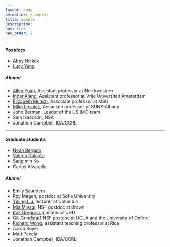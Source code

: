 ```yaml
---
layout: page
permalink: /people/
title: people
description: 
nav: true
nav_order: 2
---
```


<h4> Postdocs </h4>

<ul>

<li> <a href="https://www.math.columbia.edu/~ahickok/">Abby Hickok</a> </li>

<li> <a href="https://lzyang257.github.io/">Lucy Yang</a></li>

</ul>

<h5> Alumni </h5>

<ul>

<li> <a href="https://allenyuan.me/">Allen Yuan</a>, Assistant professor at Northwestern</li>

<li> <a href="https://research.vu.nl/en/persons/inbar-klang">Inbar Klang</a>, Assistant professor at Vrije Universiteit Amsterdam</li>

<li> <a href="https://elizabethmunch.com/">Elizabeth Munch</a>, Associate professor at MSU </li>

<li> <a href="https://www.albany.edu/~ml644186/">Mike Lesnick</a>, Associate professor at SUNY-Albany</li>

<li> John Berman, Leader of the US IMO team </li>

<li> Sam Isaacson, NSA </li>

<li> Jonathan Campbell, IDA/CCRL </li>

</ul>

<hr />

<h4> Graduate students </h4>

<ul>

<li> <a href="https://njbergam.github.io/">Noah Bergam</a> </li>

<li> <a href="">Valerio Galante</a> </li>

<li> Sang min Ko</li>

<li> Carlos Alvarado </li>

</ul>

<h5> Alumni </h5>

<ul>

<li> Emily Saunders </li>

<li> Roy Magen, postdoc at Sofia University</li>

<li> <a href="https://imyiningliu.github.io/">Yining Liu</a>, lecturer at Columbia</li>

<li> <a href="https://miriammiyagi.github.io/">Mia Miyagi</a>, NSF postdoc at Brown</i>

<li> <a href="https://sites.google.com/view/rokgregoric/home">Rok Gregoric</a>, postdoc at JHU </li>

<li> <a href="https://www.maths.ox.ac.uk/people/gillian.grindstaff">Gill Grindstaff</a> NSF postdoc at UCLA and the University of Oxford </li>

<li> <a href="https://rwongmath.github.io/">Richard Wong</a>, assistant teaching professor at Rice</li>

<li> Aaron Royer </li>

<li> Matt Pancia </li>

<li> Jonathan Campbell, IDA/CCRL </li>

